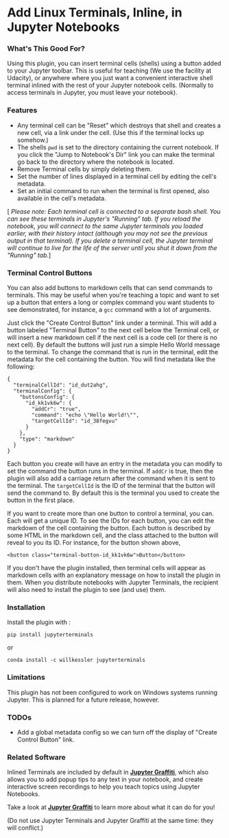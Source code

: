 # Add Linux Terminals, Inline, in Jupyter Notebooks

### What's This Good For?

Using this plugin, you can insert terminal cells (shells) using a
button added to your Jupyter toolbar.  This is useful for teaching (We
use the facility at Udacity), or anywhere where you just want a
convenient interactive shell terminal inlined with the rest of your
Jupyter notebook cells. (Normally to access terminals in Jupyter, you
must leave your notebook).

### Features

* Any terminal cell can be "Reset" which destroys that shell and creates a new cell, via a link under the cell. (Use this if the terminal locks up somehow.)
* The shells `pwd` is set to the directory containing the current
notebook. If you click the "Jump to Notebook's Dir" link you can make the
terminal go back to the directory where the notebook is located.
* Remove Terminal cells by simply deleting them.
* Set the number of lines displayed in a terminal cell by editing the cell's metadata.
* Set an initial command to run when the terminal is first opened, also available in the cell's metadata.

[ _Please note: Each terminal cell is connected to a separate bash shell. You can see these terminals in Jupyter's "Running" tab.  If you reload the notebook, you will connect to the same Jupyter terminals you loaded earlier, with their history intact (although you may not see the previous output in that terminal).  If you delete a terminal cell, the Jupyter terminal will continue to live for the life of the server until you shut it down from the "Running" tab._]

### Terminal Control Buttons

You can also add buttons to markdown cells that can send commands to
terminals. This may be useful when you're teaching a topic and want to
set up a button that enters a long or complex command you want
students to see demonstrated, for instance, a `gcc` command with a lot of arguments.

Just click the "Create Control Button" link under a
terminal.  This will add a button labeled "Terminal Button" to the
next cell below the Terminal cell, or will insert a new markdown cell
if the next cell is a code cell (or there is no next cell). By default 
the buttons will just run a simple Hello World message to the terminal.
To change the command that is run in the terminal, edit the metadata for
the cell containing the button. You will find metadata like the following:

```
{
  "terminalCellId": "id_dut2ahg",
  "terminalConfig": {
    "buttonsConfig": {
      "id_kk1vk6w": {
        "addCr": "true",
        "command": "echo \"Hello World!\"",
        "targetCellId": "id_38fegvu"
      }
    },
    "type": "markdown"
  }
}
```

Each button you create will have an entry in the metadata you can
modify to set the command the button runs in the terminal.  If `addCr`
is true, then the plugin will also add a carriage return after the
command when it is sent to the terminal.  The `targetCellId` is the ID
of the terminal that the button will send the command to. By default
this is the terminal you used to create the button in the first place.

If you want to create more than one button to control a terminal, you
can. Each will get a unique ID. To see the IDs for each button, you
can edit the markdown of the cell containing the button. Each button
is described by some HTML in the markdown cell, and the class attached
to the button will reveal to you its ID. For instance, for the button
shown above,

```
<button class="terminal-button-id_kk1vk6w">Button</button>
```

If you don't have the plugin installed, then terminal cells will
appear as markdown cells with an explanatory message on how to install
the plugin in them. When you distribute notebooks with Jupyter
Terminals, the recipient will also need to install the plugin to see
(and use) them.


### Installation

Install the plugin with :

`pip install jupyterterminals`

or

`conda install -c willkessler jupyterterminals`

### Limitations

This plugin has not been configured to work on Windows systems running Jupyter.
This is planned for a future release, however.

### TODOs

* Add a global metadata config so we can turn off the display of "Create Control Button" link.

### Related Software

Inlined Terminals are included by default in <a
style="font-weight:bold" target="_blank"
href="https://www.github.com/willkessler/jupytergraffiti">Jupyter
Graffiti</a>, which also allows you to add popup tips to any text in
your notebook, and create interactive screen recordings to help you
teach topics using Jupyter Notebooks.

Take a look at <a style="font-weight:bold" target="_blank"
href="https://www.github.com/willkessler/jupytergraffiti">Jupyter
Graffiti</a> to learn more about what it can do for you!

(Do not use Jupyter Terminals and Jupyter Graffiti at the same time: they will conflict.)
